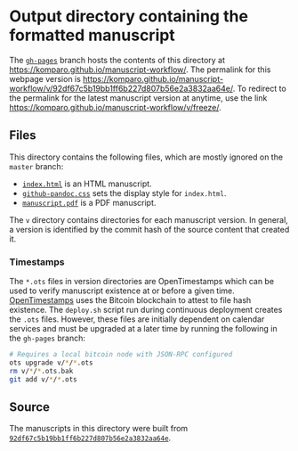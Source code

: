 # Output directory containing the formatted manuscript

The [`gh-pages`](https://github.com/komparo/manuscript-workflow/tree/gh-pages) branch hosts the contents of this directory at https://komparo.github.io/manuscript-workflow/.
The permalink for this webpage version is https://komparo.github.io/manuscript-workflow/v/92df67c5b19bb1ff6b227d807b56e2a3832aa64e/.
To redirect to the permalink for the latest manuscript version at anytime, use the link https://komparo.github.io/manuscript-workflow/v/freeze/.

## Files

This directory contains the following files, which are mostly ignored on the `master` branch:

+ [`index.html`](index.html) is an HTML manuscript.
+ [`github-pandoc.css`](github-pandoc.css) sets the display style for `index.html`.
+ [`manuscript.pdf`](manuscript.pdf) is a PDF manuscript.

The `v` directory contains directories for each manuscript version.
In general, a version is identified by the commit hash of the source content that created it.

### Timestamps

The `*.ots` files in version directories are OpenTimestamps which can be used to verify manuscript existence at or before a given time.
[OpenTimestamps](https://opentimestamps.org/) uses the Bitcoin blockchain to attest to file hash existence.
The `deploy.sh` script run during continuous deployment creates the `.ots` files.
However, these files are initially dependent on calendar services and must be upgraded at a later time by running the following in the `gh-pages` branch:

```sh
# Requires a local bitcoin node with JSON-RPC configured
ots upgrade v/*/*.ots
rm v/*/*.ots.bak
git add v/*/*.ots
```

## Source

The manuscripts in this directory were built from
[`92df67c5b19bb1ff6b227d807b56e2a3832aa64e`](https://github.com/komparo/manuscript-workflow/commit/92df67c5b19bb1ff6b227d807b56e2a3832aa64e).

